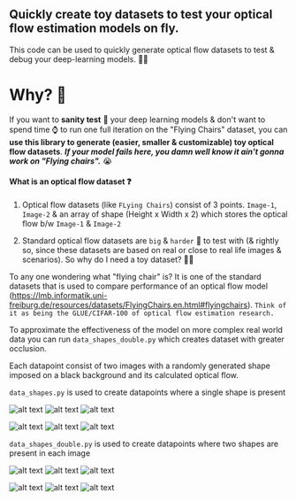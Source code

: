 ## Quickly create toy datasets to test your optical flow estimation models on fly.

This code can be used to quickly generate optical flow datasets to test & debug your deep-learning models. 🚴‍♀️

# Why? 👀

If you want to **sanity test** 🧪 your deep learning models & don't want to spend time ⌚ to run one full iteration on the "Flying Chairs" dataset, you can **use this library to generate (easier, smaller & customizable) toy optical flow datasets**. ***If your model fails here, you damn well know it ain't gonna work on "Flying chairs".*** 😭

#### What is an optical flow dataset ❓
  1. Optical flow datasets (like `FLying Chairs`) consist of 3 points. `Image-1`, `Image-2` & an array of shape (Height x Width x 2) which stores the optical flow b/w `Image-1` & `Image-2`

  2. Standard optical flow datasets are `big` & `harder` 🔴 to test with (& rightly so, since these datasets are based on real or close to real life images & scenarios). So why do I need a toy dataset? 🤷‍♂️ 
  
  
  To any one wondering what "flying chair" is? It is one of the standard datasets that is used to compare performance of an optical flow model (https://lmb.informatik.uni-freiburg.de/resources/datasets/FlyingChairs.en.html#flyingchairs). `Think of it as being the GLUE/CIFAR‑100 of optical flow estimation research.`


To approximate the effectiveness of the model on more complex real world data you can run `data_shapes_double.py` which creates dataset with greater occlusion.

Each datapoint consist of two images with a randomly generated shape imposed on a black background and its calculated optical flow.

`data_shapes.py` is used to create datapoints where a single shape is present

![alt text](https://github.com/RahulSChand/Optical-Flow-Shape-Dataset/blob/master/sample%20data%20single/0_gt.png)
![alt text](https://github.com/RahulSChand/Optical-Flow-Shape-Dataset/blob/master/sample%20data%20single/0_img1.png)
![alt text](https://github.com/RahulSChand/Optical-Flow-Shape-Dataset/blob/master/sample%20data%20single/0_img2.png)

![alt text](https://github.com/RahulSChand/Optical-Flow-Shape-Dataset/blob/master/sample%20data%20single/385_gt.png)
![alt text](https://github.com/RahulSChand/Optical-Flow-Shape-Dataset/blob/master/sample%20data%20single/385_img1.png)
![alt text](https://github.com/RahulSChand/Optical-Flow-Shape-Dataset/blob/master/sample%20data%20single/385_img2.png)

`data_shapes_double.py` is used to create datapoints where two shapes are present in each image

![alt text](https://github.com/RahulSChand/Optical-Flow-Shape-Dataset/blob/master/sample%20data%20double/32_flow0.png)
![alt text](https://github.com/RahulSChand/Optical-Flow-Shape-Dataset/blob/master/sample%20data%20double/32_img1.png)
![alt text](https://github.com/RahulSChand/Optical-Flow-Shape-Dataset/blob/master/sample%20data%20double/32_img2.png)

![alt text](https://github.com/RahulSChand/Optical-Flow-Shape-Dataset/blob/master/sample%20data%20double/460_flow0.png)
![alt text](https://github.com/RahulSChand/Optical-Flow-Shape-Dataset/blob/master/sample%20data%20double/460_img1.png)
![alt text](https://github.com/RahulSChand/Optical-Flow-Shape-Dataset/blob/master/sample%20data%20double/460_img2.png)



